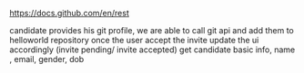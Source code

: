 https://docs.github.com/en/rest

candidate provides his git profile, we are able to call git api and add them to helloworld repository
once the user accept the invite update the ui accordingly (invite pending/ invite accepted)
get candidate basic info, name , email, gender, dob